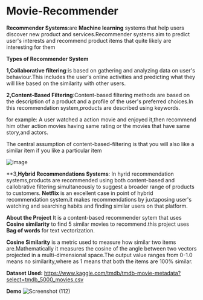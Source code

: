 # Movie-Recommender

**Recommender Systems**:are **Machine learning** systems that help users discover new product and services.Recommender systems aim to predict user's interests and recommend product items that quite likely are interesting for them

**Types of Recommender System**

**1,Collaborative filtering**:is based on gathering and analyzing data on user's behaviour.This includes
the user's online activities and predicting what they will like based on the similarity with other users.

**2,Content-Based Filtering**:Content-based filtering methods are based on the description of a product and a profile of the user's preferred choices.In this recommendation system,products are described using keywords.

for example: A user watched a action movie and enjoyed it,then recommend him other action movies having 
same rating or the movies that have same story,and actors.


The central assumption of content-based-filtering is that you will also like a similar item if you like a particular item

![image](https://user-images.githubusercontent.com/55338522/155136391-1f29d80a-98b1-43ed-86e2-cadfc29059b4.png)

**3,**Hybrid Recommendations Systems**: In hyrid recommendation systems,products are recommended using
both content-based and callobrative filtering simultaneously to suggest a broader range of products to customers.
**Netflix** is an excellent case in point of hybrid recommendation system.it makes recommendations by juxtaposing user's watching and searching habits and finding similar users on that platform.

**About the Project**
It is a content-based recommender sytem that uses **Cosine similarity** to find 5 similar movies to recommend.this project uses **Bag of words** for text vectorization. 

**Cosine Similarity** is a metric used to measure how similar two items are.Mathematically it measures the cosine of the angle between two vectors projected in a multi-dimensional space.The output value ranges from 0-1.0 means no similarity,where as 1 means that both the items are 100% similar.

**Dataset Used:** https://www.kaggle.com/tmdb/tmdb-movie-metadata?select=tmdb_5000_movies.csv

**Demo**
![Screenshot (112)](https://user-images.githubusercontent.com/55338522/155141306-4862bba0-9627-42bd-baf6-28b08fb23724.png)




 

